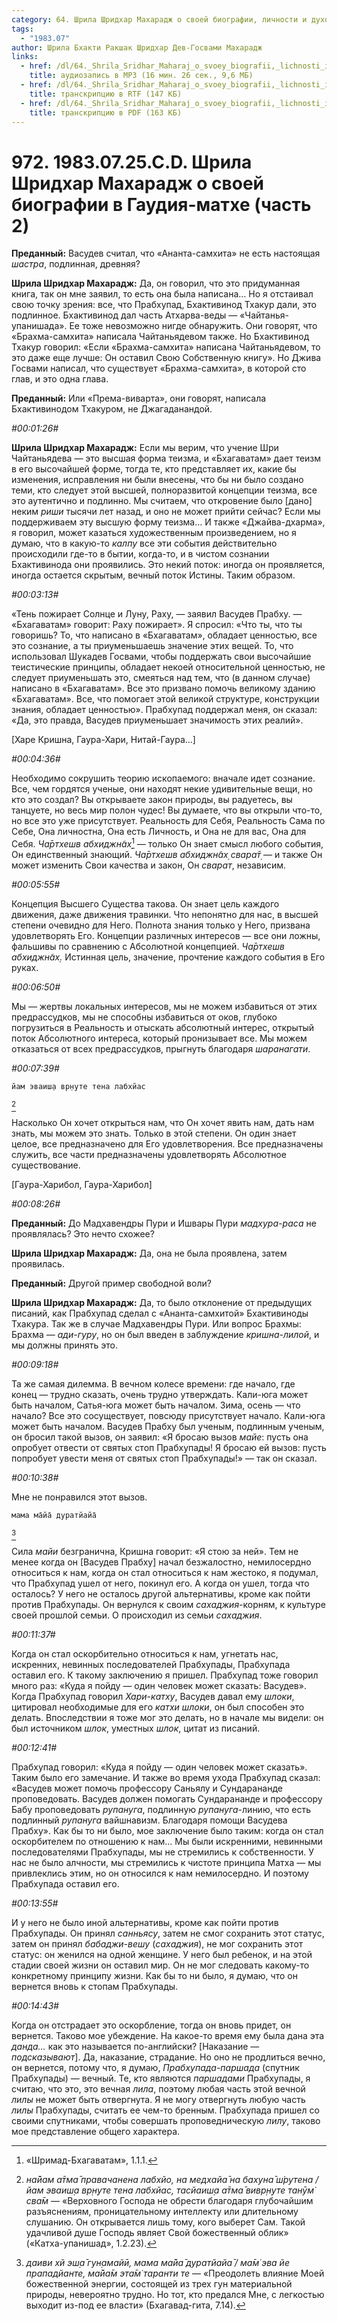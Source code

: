 ```yaml
---
category: 64. Шрила Шридхар Махарадж о своей биографии, личности и духовном опыте
tags:
  - "1983.07"
author: Шрила Бхакти Ракшак Шридхар Дев-Госвами Махарадж
links:
  - href: /dl/64._Shrila_Sridhar_Maharaj_o_svoey_biografii,_lichnosti_i_duhovnom_opyte/972_1983.07.25.C.D_SridharMj_O_svoey_biografii_v_Gaudiya-mathe_part2.mp3
    title: аудиозапись в MP3 (16 мин. 26 сек., 9,6 МБ)
  - href: /dl/64._Shrila_Sridhar_Maharaj_o_svoey_biografii,_lichnosti_i_duhovnom_opyte/972_1983.07.25.C.D_SridharMj_O_svoey_biografii_v_Gaudiya-mathe_part2.rtf
    title: транскрипцию в RTF (147 КБ)
  - href: /dl/64._Shrila_Sridhar_Maharaj_o_svoey_biografii,_lichnosti_i_duhovnom_opyte/972_1983.07.25.C.D_SridharMj_O_svoey_biografii_v_Gaudiya-mathe_part2.pdf
    title: транскрипцию в PDF (163 КБ)
---
```


# 972. 1983.07.25.C.D. Шрила Шридхар Махарадж о своей биографии в Гаудия-матхе (часть 2)

**Преданный:** Васудев считал, что «Ананта-самхита» не есть настоящая *шастра*, подлинная, древняя?

**Шрила Шридхар Махарадж:** Да, он говорил, что это придуманная книга, так он мне заявил, то есть она была написана… Но я отстаивал свою точку зрения: все, что Прабхупад, Бхактивинод Тхакур дали, это подлинное. Бхактивинод дал часть Атхарва-веды — «Чайтанья-упанишада». Ее тоже невозможно нигде обнаружить. Они говорят, что «Брахма-самхита» написала Чайтаньядевом также. Но Бхактивинод Тхакур говорил: «Если «Брахма-самхита» написана Чайтаньядевом, то это даже еще лучше: Он оставил Свою Собственную книгу». Но Джива Госвами написал, что существует «Брахма-самхита», в которой сто глав, и это одна глава.

**Преданный:** Или «Према-виварта», они говорят, написала Бхактивинодом Тхакуром, не Джагаданандой.

*#00:01:26#*

**Шрила Шридхар Махарадж:** Если мы верим, что учение Шри Чайтаньядева — это высшая форма теизма, и «Бхагаватам» дает теизм в его высочайшей форме, тогда те, кто представляет их, какие бы изменения, исправления ни были внесены, что бы ни было создано теми, кто следует этой высшей, полноразвитой концепции теизма, все это аутентично и подлинно. Мы считаем, что откровение было [дано] неким *риши* тысячи лет назад, и оно не может прийти сейчас? Если мы поддерживаем эту высшую форму теизма… И также «Джайва-дхарма», я говорил, может казаться художественным произведением, но я думаю, что в какую-то *калпу* все эти события действительно происходили где-то в бытии, когда-то, и в чистом сознании Бхактивинода они проявились. Это некий поток: иногда он проявляется, иногда остается скрытым, вечный поток Истины. Таким образом.

*#00:03:13#*

«Тень пожирает Солнце и Луну, Раху, — заявил Васудев Прабху. — «Бхагаватам» говорит: Раху пожирает». Я спросил: «Что ты, что ты говоришь? То, что написано в «Бхагаватам», обладает ценностью, все это сознание, а ты приуменьшаешь значение этих вещей. То, что использовал Шукадев Госвами, чтобы поддержать свои высочайшие теистические принципы, обладает некоей относительной ценностью, не следует приуменьшать это, смеяться над тем, что (в данном случае) написано в «Бхагаватам». Все это призвано помочь великому зданию «Бхагаватам». Все, что помогает этой великой структуре, конструкции знания, обладает ценностью». Прабхупад поддержал меня, он сказал: «Да, это правда, Васудев приуменьшает значимость этих реалий».

[Харе Кришна, Гаура-Хари, Нитай-Гаура…]

*#00:04:36#*

Необходимо сокрушить теорию ископаемого: вначале идет сознание. Все, чем гордятся ученые, они находят некие удивительные вещи, но кто это создал? Вы открываете закон природы, вы радуетесь, вы танцуете, но весь мир полон чудес! Вы думаете, что вы открыли что-то, но все это уже присутствует. Реальность для Себя, Реальность Сама по Себе, Она личностна, Она есть Личность, и Она не для вас, Она для Себя. *Ча̄ртхешв абхиджн̃ах̣*[^_ftn1] — только Он знает смысл любого события, Он единственный знающий. *Ча̄ртхешв абхиджн̃ах̣ свара̄т̣* — и также Он может изменить Свои качества и закон, Он *сварат*, независим.

*#00:05:55#*

Концепция Высшего Существа такова. Он знает цель каждого движения, даже движения травинки. Что непонятно для нас, в высшей степени очевидно для Него. Полнота знания только у Него, призвана удовлетворять Его. Концепции различных интересов — все они ложны, фальшивы по сравнению с Абсолютной концепцией. *Ча̄ртхешв абхиджн̃ах̣.* Истинная цель, значение, прочтение каждого события в Его руках.

*#00:06:50#*

Мы — жертвы локальных интересов, мы не можем избавиться от этих предрассудков, мы не способны избавиться от оков, глубоко погрузиться в Реальность и отыскать абсолютный интерес, открытый поток Абсолютного интереса, который пронизывает все. Мы можем отказаться от всех предрассудков, прыгнуть благодаря *шаранагати*.

*#00:07:39#*

    йам эваиш̣а вр̣н̣уте тена лабхйас
[^_ftn2]

Насколько Он хочет открыться нам, что Он хочет явить нам, дать нам знать, мы можем это знать. Только в этой степени. Он один знает целое, все предназначено для Его удовлетворения. Все предназначены служить, все части предназначены удовлетворять Абсолютное существование.

[Гаура-Харибол, Гаура-Харибол]

*#00:08:26#*

**Преданный:** До Мадхавендры Пури и Ишвары Пури *мадхура-раса* не проявлялась? Это нечто схожее?

**Шрила Шридхар Махарадж:** Да, она не была проявлена, затем проявилась.

**Преданный:** Другой пример свободной воли?

**Шрила Шридхар Махарадж:** Да, то было отклонение от предыдущих писаний, как Прабхупад сделал с «Ананта-самхитой» Бхактивиноды Тхакура. Так же в случае Мадхавендры Пури. Или вопрос Брахмы: Брахма — *ади-гуру*, но он был введен в заблуждение *кришна-лилой*, и мы должны принять это.

*#00:09:18#*

Та же самая дилемма. В вечном колесе времени: где начало, где конец — трудно сказать, очень трудно утверждать. Кали-юга может быть началом, Сатья-юга может быть началом. Зима, осень — что начало? Все это сосуществует, повсюду присутствует начало. Кали-юга может быть началом. Васудев Прабху был ученым, подлинным ученым, он бросил такой вызов, он заявил: «Я бросаю вызов *майе*: пусть она опробует отвести от святых стоп Прабхупады! Я бросаю ей вызов: пусть попробует увести меня от святых стоп Прабхупады!» — так он сказал.

*#00:10:38#*

Мне не понравился этот вызов.

    мама ма̄йа̄ дуратйайа̄
[^_ftn3]

Сила *майи* безгранична, Кришна говорит: «Я стою за ней». Тем не менее когда он [Васудев Прабху] начал безжалостно, немилосердно относиться к нам, когда он стал относиться к нам жестоко, я подумал, что Прабхупад ушел от него, покинул его. А когда он ушел, тогда что осталось? У него не осталось другой альтернативы, кроме как пойти против Прабхупады. Он вернулся к своим *сахаджия*-корням, к культуре своей прошлой семьи. О происходил из семьи *сахаджия*.

*#00:11:37#*

Когда он стал оскорбительно относиться к нам, угнетать нас, искренних, невинных последователей Прабхупады, Прабхупада оставил его. К такому заключению я пришел. Прабхупад тоже говорил много раз: «Куда я пойду — один человек может сказать: Васудев». Когда Прабхупад говорил *Хари-катху*, Васудев давал ему *шлоки*, цитировал необходимые для его *катхи шлоки*, он был способен это делать. Впоследствии я тоже мог это делать, но в начале мы видели: он был источником *шлок*, уместных *шлок*, цитат из писаний.

*#00:12:41#*

Прабхупад говорил: «Куда я пойду — один человек может сказать». Таким было его замечание. И также во время ухода Прабхупад сказал: «Васудев может помочь профессору Саньялу и Сундарананде проповедовать. Васудев должен помогать Сундарананде и профессору Бабу проповедовать *рупануга*, подлинную *рупануга*-линию, что есть подлинный *рупануга* вайшнавизм. Благодаря помощи Васудева Прабху». Как бы то ни было, мое заключение было таким: когда он стал оскорбителем по отношению к нам… Мы были искренними, невинными последователями Прабхупады, мы не стремились к собственности. У нас не было алчности, мы стремились к чистоте принципа Матха — мы привлеклись этим, но он относился к нам немилосердно. И поэтому Прабхупада оставил его.

*#00:13:55#*

И у него не было иной альтернативы, кроме как пойти против Прабхупады. Он принял *санньясу*, затем не смог сохранить этот статус, затем он принял *бабаджи-вешу* (*сахаджия*), не мог сохранить этот статус: он женился на одной женщине. У него был ребенок, и на этой стадии своей жизни он оставил мир. Он не мог следовать какому-то конкретному принципу жизни. Как бы то ни было, я думаю, что он вернется вновь к стопам Прабхупады.

*#00:14:43#*

Когда он отстрадает это оскорбление, тогда он вновь придет, он вернется. Таково мое убеждение. На какое-то время ему была дана эта *данда…* как это называется по-английски? [Наказание — *подсказывают*]. Да, наказание, страдание. Но оно не продлиться вечно, он вернется, потому что, я думаю, *Прабхупада-паршада* (спутник Прабхупады) — вечный. Те, кто являются *паршадами* Прабхупады, я считаю, что это, это вечная *лила*, поэтому любая часть этой вечной *лилы* не может быть отвергнута. Я не могу отвергнуть любую часть *лилы* Прабхупады, считать ее чем-то бренным. Прабхупада пришел со своими спутниками, чтобы совершать проповедническую *лилу*, таково мое представление общего характера.



[^_ftn1]: «Шримад-Бхагаватам», 1.1.1.

[^_ftn2]: *на̄йам а̄тма̄ правачанена лабхйо, на медхайа̄ на бахуна̄ ш́рутена / йам эваиш̣а вр̣н̣уте тена лабхйас, тасйаиш̣а а̄тма̄ вивр̣н̣уте танӯм̇ сва̄м* — «Верховного Господа не обрести благодаря глубочайшим разъяснениям, проницательному интеллекту или длительному слушанию. Он открывается лишь тому, кого выберет Сам. Такой удачливой душе Господь являет Свой божественный облик» («Катха-упанишад», 1.2.23).

[^_ftn3]: *даиви хй эш̣а̄ гун̣амайӣ, мама ма̄йа̄ дуратйайа̄ / ма̄м̇ эва йе прападйанте, ма̄йа̄м эта̄м̇ таранти те* — «Преодолеть влияние Моей божественной энергии, состоящей из трех гун материальной природы, невероятно трудно. Но тот, кто предался Мне, с легкостью выходит из-под ее власти» (Бхагавад-гита, 7.14).

